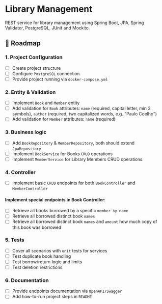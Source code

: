 # Library Management
REST service for library management using Spring Boot, JPA, Spring Validator, PostgreSQL, JUnit and Mockito.

## 🚀 Roadmap

### 1. Project Configuration
  - [ ] Create project structure
  - [ ] Configure `PostgreSQL` connection
  - [ ] Provide project running via `docker-compose.yml`
### 2. Entity & Validation
  - [ ] Implement `Book` and `Member` entity
  - [ ] Add validation for `Book` attributes: `name` (required, capital letter, min 3 symbols), `author` (required, two capitalized words, e.g. "Paulo Coelho")
  - [ ] Add validation for `Member` attributes: `name` (required)
### 3. Business logic
  - [ ] Add `BookRepository` & `MemberRepository`, both should extend `JpaRepository`
  - [ ] Implement `BookService` for Books `CRUD` operations
  - [ ] Implement `MemberService` for Library Members CRUD operations
### 4. Controller
  - [ ] Implement basic `CRUD` endpoints for both `BookController` and `MemberController` <br>
  #### Implement special endpoints in Book Controller:
  - [ ] Retrieve all books borrowed by a specific `member by name`
  - [ ] Retrieve all borrowed distinct book `names`
  - [ ] Retrieve all borrowed distinct book `names` and `amount` how much copy of this book was borrowed
### 5. Tests
  - [ ] Cover all scenarios with `unit` tests for services
  - [ ] Test duplicate book handling
  - [ ] Test borrow/return logic and limits
  - [ ] Test deletion restrictions
### 6. Documentation
  - [ ] Provide endpoints documentation via `OpenAPI/Swagger`
  - [ ] Add how-to-run project steps in `README`
